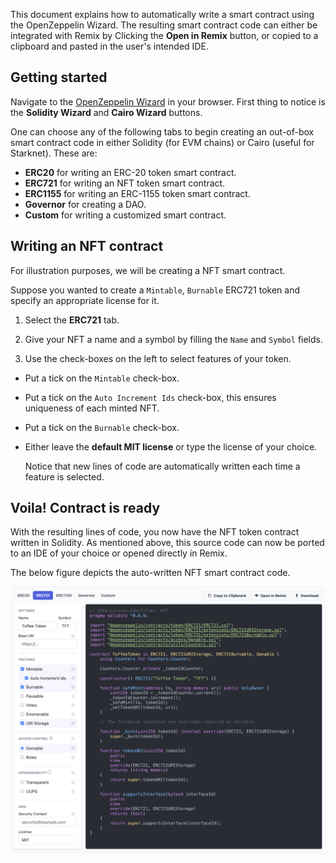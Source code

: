 This document explains how to automatically write a smart contract using the OpenZeppelin Wizard. The resulting smart contract code can either be integrated with Remix by Clicking the **Open in Remix** button, or copied to a clipboard and pasted in the user's intended IDE.

## Getting started

Navigate to the [OpenZeppelin Wizard](https://wizard.openzeppelin.com) in your browser. First thing to notice is the **Solidity Wizard** and **Cairo Wizard** buttons.

One can choose any of the following tabs to begin creating an out-of-box smart contract code in either Solidity (for EVM chains) or Cairo (useful for Starknet). These are:

- **ERC20** for writing an ERC-20 token smart contract.
- **ERC721** for writing an NFT token smart contract.
- **ERC1155** for writing an ERC-1155 token smart contract.
- **Governor** for creating a DAO.
- **Custom** for writing a customized smart contract.

## Writing an NFT contract

For illustration purposes, we will be creating a NFT smart contract.

Suppose you wanted to create a `Mintable`, `Burnable` ERC721 token and specify an appropriate license for it.

1. Select the **ERC721** tab.

2. Give your NFT a name and a symbol by filling the `Name` and `Symbol` fields.

3. Use the check-boxes on the left to select features of your token.

- Put a tick on the `Mintable` check-box.
- Put a tick on the `Auto Increment Ids` check-box, this ensures uniqueness of each minted NFT.
- Put a tick on the `Burnable` check-box.
- Either leave the **default MIT license** or type the license of your choice.

  Notice that new lines of code are automatically written each time a feature is selected.

## Voila! Contract is ready

With the resulting lines of code, you now have the NFT token contract written in Solidity. As mentioned above, this source code can now be ported to an IDE of your choice or opened directly in Remix.

The below figure depicts the auto-written NFT smart contract code.

![The end-product NFT source code](../../img/zkEVM/zkv-end-product-nft-code.png)
